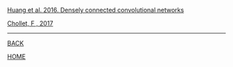 [Huang et al. 2016. Densely connected convolutional networks](huang_et_al_2016/summary.md)

[Chollet, F , 2017](chollet_2017/summary.md)

---
[BACK](../index.md)

[HOME]( ../../index.md)